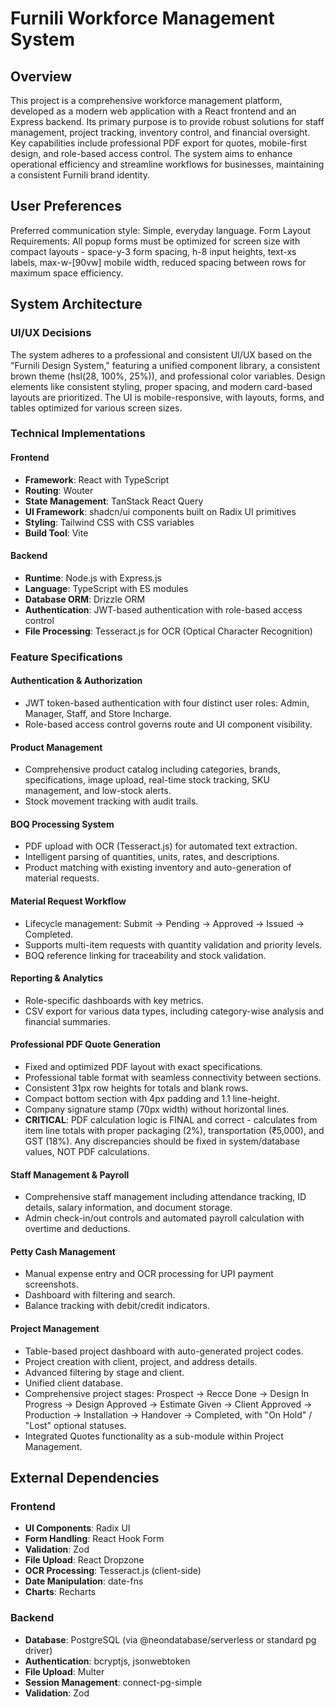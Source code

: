 # Furnili Workforce Management System

## Overview
This project is a comprehensive workforce management platform, developed as a modern web application with a React frontend and an Express backend. Its primary purpose is to provide robust solutions for staff management, project tracking, inventory control, and financial oversight. Key capabilities include professional PDF export for quotes, mobile-first design, and role-based access control. The system aims to enhance operational efficiency and streamline workflows for businesses, maintaining a consistent Furnili brand identity.

## User Preferences
Preferred communication style: Simple, everyday language.
Form Layout Requirements: All popup forms must be optimized for screen size with compact layouts - space-y-3 form spacing, h-8 input heights, text-xs labels, max-w-[90vw] mobile width, reduced spacing between rows for maximum space efficiency.

## System Architecture

### UI/UX Decisions
The system adheres to a professional and consistent UI/UX based on the "Furnili Design System," featuring a unified component library, a consistent brown theme (hsl(28, 100%, 25%)), and professional color variables. Design elements like consistent styling, proper spacing, and modern card-based layouts are prioritized. The UI is mobile-responsive, with layouts, forms, and tables optimized for various screen sizes.

### Technical Implementations

#### Frontend
- **Framework**: React with TypeScript
- **Routing**: Wouter
- **State Management**: TanStack React Query
- **UI Framework**: shadcn/ui components built on Radix UI primitives
- **Styling**: Tailwind CSS with CSS variables
- **Build Tool**: Vite

#### Backend
- **Runtime**: Node.js with Express.js
- **Language**: TypeScript with ES modules
- **Database ORM**: Drizzle ORM
- **Authentication**: JWT-based authentication with role-based access control
- **File Processing**: Tesseract.js for OCR (Optical Character Recognition)

### Feature Specifications

#### Authentication & Authorization
- JWT token-based authentication with four distinct user roles: Admin, Manager, Staff, and Store Incharge.
- Role-based access control governs route and UI component visibility.

#### Product Management
- Comprehensive product catalog including categories, brands, specifications, image upload, real-time stock tracking, SKU management, and low-stock alerts.
- Stock movement tracking with audit trails.

#### BOQ Processing System
- PDF upload with OCR (Tesseract.js) for automated text extraction.
- Intelligent parsing of quantities, units, rates, and descriptions.
- Product matching with existing inventory and auto-generation of material requests.

#### Material Request Workflow
- Lifecycle management: Submit → Pending → Approved → Issued → Completed.
- Supports multi-item requests with quantity validation and priority levels.
- BOQ reference linking for traceability and stock validation.

#### Reporting & Analytics
- Role-specific dashboards with key metrics.
- CSV export for various data types, including category-wise analysis and financial summaries.

#### Professional PDF Quote Generation
- Fixed and optimized PDF layout with exact specifications.
- Professional table format with seamless connectivity between sections.
- Consistent 31px row heights for totals and blank rows.
- Compact bottom section with 4px padding and 1.1 line-height.
- Company signature stamp (70px width) without horizontal lines.
- **CRITICAL**: PDF calculation logic is FINAL and correct - calculates from item line totals with proper packaging (2%), transportation (₹5,000), and GST (18%). Any discrepancies should be fixed in system/database values, NOT PDF calculations.

#### Staff Management & Payroll
- Comprehensive staff management including attendance tracking, ID details, salary information, and document storage.
- Admin check-in/out controls and automated payroll calculation with overtime and deductions.

#### Petty Cash Management
- Manual expense entry and OCR processing for UPI payment screenshots.
- Dashboard with filtering and search.
- Balance tracking with debit/credit indicators.

#### Project Management
- Table-based project dashboard with auto-generated project codes.
- Project creation with client, project, and address details.
- Advanced filtering by stage and client.
- Unified client database.
- Comprehensive project stages: Prospect → Recce Done → Design In Progress → Design Approved → Estimate Given → Client Approved → Production → Installation → Handover → Completed, with "On Hold" / "Lost" optional statuses.
- Integrated Quotes functionality as a sub-module within Project Management.

## External Dependencies

### Frontend
- **UI Components**: Radix UI
- **Form Handling**: React Hook Form
- **Validation**: Zod
- **File Upload**: React Dropzone
- **OCR Processing**: Tesseract.js (client-side)
- **Date Manipulation**: date-fns
- **Charts**: Recharts

### Backend
- **Database**: PostgreSQL (via @neondatabase/serverless or standard pg driver)
- **Authentication**: bcryptjs, jsonwebtoken
- **File Upload**: Multer
- **Session Management**: connect-pg-simple
- **Validation**: Zod
